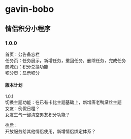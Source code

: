# gavin-bobo
## 情侣积分小程序
### 1.0.0  
首页：公告备忘栏  
任务页：任务展示，新增任务，撤回任务，删除任务，完成任务  
商城页：积分兑换功能  
积分页：显示积分  

#### 版本计划  
1.0.1  
切换主题功能：在已有卡比主题基础上，新增唐老鸭黛丝主题  
女友：例假日程？  
女友生气一键清空男友积分功能？  

往后：  
开放服务给其他情侣使用，新增情侣绑定体系？  
